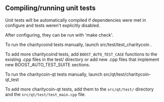 Compiling/running unit tests
------------------------------------

Unit tests will be automatically compiled if dependencies were met in configure
and tests weren't explicitly disabled.

After configuring, they can be run with 'make check'.

To run the charitycoind tests manually, launch src/test/test_charitycoin .

To add more charitycoind tests, add `BOOST_AUTO_TEST_CASE` functions to the existing
.cpp files in the test/ directory or add new .cpp files that
implement new BOOST_AUTO_TEST_SUITE sections.

To run the charitycoin-qt tests manually, launch src/qt/test/charitycoin-qt_test

To add more charitycoin-qt tests, add them to the `src/qt/test/` directory and
the `src/qt/test/test_main.cpp` file.

